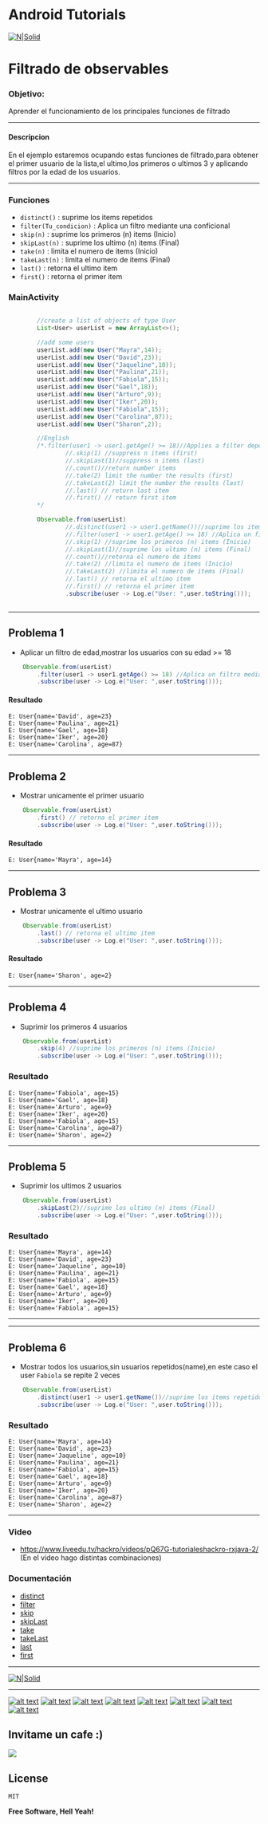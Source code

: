 # Android Tutorials
[![N|Solid](http://i.imgur.com/zMu06FV.png)](https://github.com/David-Hackro)

# Filtrado de observables

### Objetivo:
Aprender el funcionamiento de los principales funciones de filtrado

----



#### Descripcion
En el ejemplo estaremos ocupando estas funciones de filtrado,para obtener el primer usuario de la lista,el ultimo,los primeros o ultimos 3 y aplicando filtros por la edad de los usuarios.

----
### Funciones

- `distinct()`  :   suprime los items repetidos
- `filter(Tu_condicion)`  :   Aplica un filtro mediante una conficional
- `skip(n)`   :   suprime los primeros (n) items (Inicio)
- `skipLast(n)`  :   suprime los ultimo (n) items (Final)
- `take(n)`   :   limita el numero de items (Inicio)
- `takeLast(n)`   :   limita el numero de items (Final)
- `last()`  :   retorna el ultimo item
- `first()`  :   retorna el primer item



### MainActivity
``` java

        //create a list of objects of type User
        List<User> userList = new ArrayList<>();

        //add some users
        userList.add(new User("Mayra",14));
        userList.add(new User("David",23));
        userList.add(new User("Jaqueline",10));
        userList.add(new User("Paulina",21));
        userList.add(new User("Fabiola",15));
        userList.add(new User("Gael",18));
        userList.add(new User("Arturo",9));
        userList.add(new User("Iker",20));
        userList.add(new User("Fabiola",15));
        userList.add(new User("Carolina",87));
        userList.add(new User("Sharon",2));

        //English
        /*.filter(user1 -> user1.getAge() >= 18)//Applies a filter depending on a condition
                //.skip(1) //suppress n items (first)
                //.skipLast(1)//suppress n items (last)
                //.count()//return number items
                //.take(2) limit the number the results (first)
                //.takeLast(2) limit the number the results (last)
                //.last() // return last item
                //.first() // return first item
        */

        Observable.from(userList)
                //.distinct(user1 -> user1.getName())//suprime los items repetidos
                //.filter(user1 -> user1.getAge() >= 18) //Aplica un filtro mediante una conficional
                //.skip(1) //suprime los primeros (n) items (Inicio)
                //.skipLast(1)//suprime los ultimo (n) items (Final)
                //.count()//retorna el numero de items
                //.take(2) //limita el numero de items (Inicio)
                //.takeLast(2) //limita el numero de items (Final)
                //.last() // retorna el ultimo item
                //.first() // retorna el primer item
                .subscribe(user -> Log.e("User: ",user.toString()));



```

---
## Problema 1 
- Aplicar un filtro de edad,mostrar los usuarios con su edad >= 18

```java
    Observable.from(userList)
        .filter(user1 -> user1.getAge() >= 18) //Aplica un filtro mediante una conficional
        .subscribe(user -> Log.e("User: ",user.toString()));
```    
#### Resultado  
```
E: User{name='David', age=23}
E: User{name='Paulina', age=21}
E: User{name='Gael', age=18}
E: User{name='Iker', age=20}
E: User{name='Carolina', age=87}
```
----


## Problema 2
- Mostrar unicamente el primer usuario

```java
    Observable.from(userList)
        .first() // retorna el primer item
        .subscribe(user -> Log.e("User: ",user.toString()));
```    
#### Resultado  
```
E: User{name='Mayra', age=14}
```
---
## Problema 3
- Mostrar unicamente el ultimo usuario

```java
    Observable.from(userList)
        .last() // retorna el ultimo item
        .subscribe(user -> Log.e("User: ",user.toString()));
```    
#### Resultado  
```
E: User{name='Sharon', age=2}
```

---
## Problema 4
- Suprimir los primeros 4 usuarios

```java
    Observable.from(userList)
        .skip(4) //suprime los primeros (n) items (Inicio)
        .subscribe(user -> Log.e("User: ",user.toString()));
```    
### Resultado
```
E: User{name='Fabiola', age=15}
E: User{name='Gael', age=18}
E: User{name='Arturo', age=9}
E: User{name='Iker', age=20}
E: User{name='Fabiola', age=15}
E: User{name='Carolina', age=87}
E: User{name='Sharon', age=2}
```



---
## Problema 5
- Suprimir los ultimos  2 usuarios

```java
    Observable.from(userList)
        .skipLast(2)//suprime los ultimo (n) items (Final)
        .subscribe(user -> Log.e("User: ",user.toString()));
```    
### Resultado
```
E: User{name='Mayra', age=14}
E: User{name='David', age=23}
E: User{name='Jaqueline', age=10}
E: User{name='Paulina', age=21}
E: User{name='Fabiola', age=15}
E: User{name='Gael', age=18}
E: User{name='Arturo', age=9}
E: User{name='Iker', age=20}
E: User{name='Fabiola', age=15}
```

---


---
## Problema 6
- Mostrar todos los usuarios,sin usuarios repetidos(name),en este caso el user `Fabiola` se repite 2 veces

```java
    Observable.from(userList)
        .distinct(user1 -> user1.getName())//suprime los items repetidos
        .subscribe(user -> Log.e("User: ",user.toString()));
```    
### Resultado
```
E: User{name='Mayra', age=14}
E: User{name='David', age=23}
E: User{name='Jaqueline', age=10}
E: User{name='Paulina', age=21}
E: User{name='Fabiola', age=15}
E: User{name='Gael', age=18}
E: User{name='Arturo', age=9}
E: User{name='Iker', age=20}
E: User{name='Carolina', age=87}
E: User{name='Sharon', age=2}
```









---
### Video
- https://www.liveedu.tv/hackro/videos/pQ67G-tutorialeshackro-rxjava-2/ (En el video hago distintas combinaciones)

### Documentación


- [distinct](http://reactivex.io/documentation/operators/distinct.html) 
- [filter](http://reactivex.io/documentation/operators/filter.html)
- [skip](http://reactivex.io/documentation/operators/skip.html)
- [skipLast](http://reactivex.io/documentation/operators/skiplast.html)
- [take](http://reactivex.io/documentation/operators/take.html)
- [takeLast](http://reactivex.io/documentation/operators/takelast.html)
- [last](http://reactivex.io/documentation/operators/last.html)
- [first](http://reactivex.io/documentation/operators/first.html)

---

[![N|Solid](http://i.imgur.com/ojgul72.png)](https://twitter.com/intent/tweet?text=Filtrado%20de%20Observable&url=https://goo.gl/p5xZMW&hashtags=AndroidTutorials&via=DavidHackro)


----

[![alt text][1.1]][1]
[![alt text][2.1]][2]
[![alt text][3.1]][3]
[![alt text][4.1]][4]
[![alt text][6.1]][6]
[![alt text][7.1]][7]
[![alt text][8.1]][8]
[![alt text][9.1]][9]



[1.1]: http://i.imgur.com/WSJnJGh.png (@DavidHackro)
[2.1]: http://i.imgur.com/LTj71u4.png (Tutoriales Hackro)
[3.1]: http://i.imgur.com/AkKkG9J.png (Tutoriales Hackro)
[4.1]: http://i.imgur.com/62TiA7Z.png (Tutoriales Hackro)

[6.1]: http://i.imgur.com/8bC1N1O.png (Tutoriales Hackro)
[7.1]: http://i.imgur.com/bkADK8K.png (Tutoriales Hackro)
[8.1]: http://i.imgur.com/c4q4tlZ.png (Tutoriales Hackro)
[9.1]: http://i.imgur.com/R6x7ACz.png (Hackro)

[1]: https://twitter.com/DavidHackro
[2]: https://www.facebook.com/TutorialesHackro/
[3]: https://www.youtube.com/channel/UClxVhu_GAuKJO7RSM-JAdtw
[4]: https://www.linkedin.com/in/davidhackro/

[6]: https://www.paypal.com/cgi-bin/webscr?cmd=_s-xclick&hosted_button_id=8Z684VNGVFSJA
[7]: http://stackoverflow.com/users/3741698/david-hackro
[8]: https://www.liveedu.tv/hackro/
[9]: https://www.hackerrank.com/hackro91




## Invitame un cafe :)
[![](https://www.paypalobjects.com/en_US/i/btn/btn_donateCC_LG.gif)](https://www.paypal.com/cgi-bin/webscr?cmd=_s-xclick&hosted_button_id=8Z684VNGVFSJA)


License
----
    MIT

**Free Software, Hell Yeah!**
